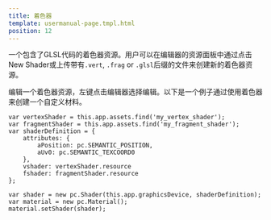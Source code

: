 ```yaml
---
title: 着色器
template: usermanual-page.tmpl.html
position: 12
---
```


 一个包含了GLSL代码的着色器资源。用户可以在编辑器的资源面板中通过点击New Shader或上传带有```.vert```, ```.frag``` or ```.glsl```后缀的文件来创建新的着色器资源。

编辑一个着色器资源，左键点击编辑器选择编辑。以下是一个例子通过使用着色器来创建一个自定义材料。

```
var vertexShader = this.app.assets.find('my_vertex_shader');
var fragmentShader = this.app.assets.find('my_fragment_shader');
var shaderDefinition = {
    attributes: {
        aPosition: pc.SEMANTIC_POSITION,
        aUv0: pc.SEMANTIC_TEXCOORD0
    },
    vshader: vertexShader.resource
    fshader: fragmentShader.resource
};

var shader = new pc.Shader(this.app.graphicsDevice, shaderDefinition);
var material = new pc.Material();
material.setShader(shader);
```


